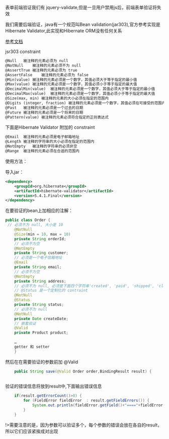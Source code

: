 表单前端验证我们有 jquery-validate,但是一旦用户禁用js后，前端表单验证将失效

我们需要后端验证，java有一个规范叫Bean validation(jar303),官方参考实现是Hibernate Validator,此实现和Hibernate ORM没有任何关系

[参考文档](https://www.ibm.com/developerworks/cn/java/j-lo-jsr303/index.html)

jsr303 constraint
```txt
@Null	被注释的元素必须为 null
@NotNull	被注释的元素必须不为 null
@AssertTrue	被注释的元素必须为 true
@AssertFalse	被注释的元素必须为 false
@Min(value)	被注释的元素必须是一个数字，其值必须大于等于指定的最小值
@Max(value)	被注释的元素必须是一个数字，其值必须小于等于指定的最大值
@DecimalMin(value)	被注释的元素必须是一个数字，其值必须大于等于指定的最小值
@DecimalMax(value)	被注释的元素必须是一个数字，其值必须小于等于指定的最大值
@Size(max, min)	被注释的元素的大小必须在指定的范围内
@Digits (integer, fraction)	被注释的元素必须是一个数字，其值必须在可接受的范围内
@Past	被注释的元素必须是一个过去的日期
@Future	被注释的元素必须是一个将来的日期
@Pattern(value)	被注释的元素必须符合指定的正则表达式
```
下面是Hibernate Validator 附加的 constraint
```txt
@Email	被注释的元素必须是电子邮箱地址
@Length	被注释的字符串的大小必须在指定的范围内
@NotEmpty	被注释的字符串的必须非空
@Range	被注释的元素必须在合适的范围内
```

使用方法：

导入jar：
```xml
<dependency>
    <groupId>org.hibernate</groupId>
    <artifactId>hibernate-validator</artifactId>
    <version>5.4.1.Final</version>
</dependency>
```


在要验证的bean上加相应的注解：
```java
public class Order { 
 // 必须不为 null, 大小是 10 
    @NotNull 
    @Size(min = 10, max = 10) 
    private String orderId; 
    // 必须不为空
    @NotEmpty 
    private String customer; 
    // 必须是一个电子信箱地址
    @Email 
    private String email; 
    // 必须不为空
    @NotEmpty 
    private String address; 
    // 必须不为 null, 必须是下面四个字符串'created', 'paid', 'shipped', 'closed'其中之一
    // @Status 是一个定制化的 contraint 
    @NotNull 
    @Status 
    private String status; 
    // 必须不为 null 
    @NotNull 
    private Date createDate; 
    // 嵌套验证
    @Valid 
    private Product product; 
    
    …
    getter 和 setter 
    }
```

然后在在需要验证的参数前加 @Valid
```java
	public String save(@Valid Order order,BindingResult result) {
 
```

验证的错误信息将放到result中,下面输出错误信息
```java
    if(result.getErrorCount()>0) {
        for (FieldError fieldError  : result.getFieldErrors()) {
            System.out.println(fieldError.getField()+"===="+fieldError.getDefaultMessage());
        }
    }
```
!>需要注意的是，因为参数可以验证多个，每个参数的错误会放在各自的result，所以它们应该紧挨成对出现